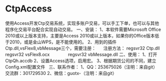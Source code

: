 # CtpAccess
使用Access开发Ctp交易系统，实现多账户交易，可以手工下单，也可以与其他程序化交易平台配合实现自动交易。
一、安装：
  1、本软件需要Microsoft Office 2010或以上版本支持，主要是Access 2010或以上版本，如果你的Office版本低于2010，或是金山WPS，是不能使用的。
  2、用到的插件Ctp.dll,vsFlex8,vbMessage三个，需要注册：
      注册方法： regsvr32 Ctp.dll
                regsvr32 vsFlex8.ocx
                regsvr32 vbMessage.dll
二、使用：
  1、打开CtpQh.accdb
  2、设置Access选项，启用宏。
  3、根据期货公司的不同，建立Config.xml配置文件
  
三、联系作者：
  1、QQ：253675026（注明：来自git） 交流群：301729530
  2、微信：guotx-（注明：来自git）
  
  
